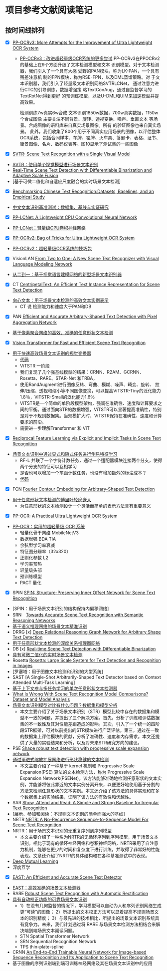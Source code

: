 # 项目参考文献阅读笔记

## 按时间线排列
* [x] [PP-OCRv3: More Attempts for the Improvement of Ultra Lightweight OCR System](https://arxiv.org/abs/2206.03001v2)
  * [PP-OCRv3：改进超轻量级OCR系统的更多尝试](doc/papers/2206.03001.zh.pdf)
    PP-OCRv3在PPOCRv2 的基础上在9个方面升级了文本检测模型和文本 识别模型。对于文本检测器，我们引入了一个具有大感 受野的PAN模块，称为LK-PAN，一个具有残差注意机 制的FPN模块，称为RSE-FPN，以及DML蒸馏策略。对 于文本识别器，我们引入了轻量级文本识别网络SVTRLCNet， 通过注意力进行CTC的引导训练，数据增强策 略TextConAug，通过自监督学习的TextRotNet得到更好 的预训练模型，以及U-DML和UIM来加速模型并提高效果。

    检测训练7w真实6w合成
    文本识别1850w数据，700w真实数据，1150w个合成图像
    主要关注不同背景、旋转、透视变换、噪声、垂直文本 等场景。合成图像的语料库来自真实场景图像。所有 的验证图像也来自真实场景。
    此外，我们收集了800个用于不同真实应用场景的图像，以评估整体OCR系统，包括合同样本、车牌、铭牌、火车票、答题卡、表格、证书、街景图像、名片、数码仪表等。图10显示了测试集的一些图像
* [x] [SVTR: Scene Text Recognition with a Single Visual Model](https://arxiv.org/abs/2205.00159)
* [SVTR：使用单个视觉模型进行场景文本识别](doc/papers/2205.00159.zh.pdf)
* [Real-Time Scene Text Detection with Differentiable Binarization and Adaptive Scale Fusion](https://arxiv.org/abs/2202.10304)
* [基于可微二值化和自适应尺度融合的实时场景文本检测]
* [x] [Benchmarking Chinese Text Recognition:Datasets, Baselines, and an Empirical Study](https://arxiv.org/abs/2112.15093)
* [中文文本识别基准测试：数据集、基线与实证研究](doc/papers/2112.15093.zh.pdf)
* [x] [PP-LCNet: A Lightweight CPU Convolutional Neural Network](https://arxiv.org/abs/2109.15099)
* [PP-LCNet：轻量级CPU卷积神经网络](doc/papers/2109.15099.zh.pdf)
* [x] [PP-OCRv2: Bag of Tricks for Ultra Lightweight OCR System](https://arxiv.org/abs/2109.03144)
* [PP-OCRv2：超轻量级OCR系统的技巧包](doc/papers/2109.03144.zh.pdf)
* [x] VisionLAN [From Two to One: A New Scene Text Recognizer with Visual Language Modeling Network](https://arxiv.org/abs/2108.09661)
* [从二到一：基于视觉语言建模网络的新型场景文本识别器](doc/papers/2108.09661.zh.pdf)
* [x] CT [CentripetalText: An Efficient Text Instance Representation for Scene Text Detection](https://arxiv.org/abs/2107.05945)
* [向心文本：用于场景文本检测的高效文本实例表示](doc/papers/2107.05945.zh.pdf)
  * CT 说 检测能力和速度大于PAN和DB
* [x] PAN [Efficient and Accurate Arbitrary-Shaped Text Detection with Pixel Aggregation Network](https://arxiv.org/abs/1908.05900)
* [基于像素聚合网络的高效、准确的任意形状文本检测](https://readpaper.com/pdf-annotate/note?pdfId=628899607381024768&noteId=2006114988382478592)
* [x] [Vision Transformer for Fast and Efficient Scene Text Recognition](https://arxiv.org/abs/2105.08582)
* [用于快速高效场景文本识别的视觉变换器](doc/papers/2105.08582.zh.pdf)
    - [代码](https://github.com/roatienza/deeptext-recognition-benchmark)
    - ViTSTR 一阶段
    - 我们复现了几个强基线模型的结果：CRNN、R2AM、GCRNN、Rosetta、RARE、STAR-Net 和TRBA，
    - 使用RandAugment进行图像反转、弯曲、模糊、噪声、畸变、旋转、 拉伸/压缩、透视和缩小等不同图像变换，可以提高ViTSTR-Tiny的泛化能力1.8％，ViTSTR-Small的泛化能力1.6％
    - ViTSTR是一个简单的单阶段模型架构，强调在准确性、速度和计算要求之间的平衡。通过面向STR的数据增强，ViTSTR可以显著提高准确性，特别是对于不规则数据集。当规模扩大时，ViTSTR保持在准确性、速度和计算要求的前沿。
    - 需要进一步理解Transformer 和 ViT
* [x] [Reciprocal Feature Learning via Explicit and Implicit Tasks in Scene Text Recognition](https://arxiv.org/abs/2105.06229)
* [场景文本识别中通过显式和隐式任务进行倒易特征学习](doc/papers/2105.06229.zh.pdf)
    - RF-L 并联了一个字符计数任务，通过一个适配器模块连接两个分支，使得两个分支的特征可以互相学习
    - 是否也可以增加一个笔画计数任务，也没有增加额外的标注成本？
    - [代码](models/rec/rec_rfl_rrfl.pyi)
* [x] FCN [Fourier Contour Embedding for Arbitrary-Shaped Text Detection](https://arxiv.org/abs/2104.10442)
* [用于任意形状文本检测的傅里叶轮廓嵌入](doc/papers/2104.10442.zh.pdf)
  - 为任意形状的文本检测设计一个灵活而简单的表示方法具有重要意义

* [x] [PP-OCR: A Practical Ultra Lightweight OCR System](https://arxiv.org/abs/2009.09941)
* [PP-OCR：实用的超轻量级 OCR 系统](doc/papers/2009.09941.zh.pdf)
  - 轻量化骨干网络 MobileNetV3
  - 数据增强 BDA TIA
  - 余弦型学习率衰减
  - 特征图分辨率（32x320）
  - 正则化参数 L2
  - 学习率预热
  - 轻量级头部
  - 预训练模型
  - PACT 量化
* [x] SPIN [SPIN: Structure-Preserving Inner Offset Network for Scene Text Recognition](https://arxiv.org/abs/2005.13117)
* [SPIN：用于场景文本识别的结构保持内偏移网络]
* SRN　[Towards Accurate Scene Text Recognition with Semantic Reasoning Networks](https://arxiv.org/abs/2003.12294)
* [基于语义推理网络的场景文本精准识别](https://readpaper.com/pdf-annotate/note?pdfId=628901332967456768&noteId=2008803368415339520)
* DRRG [x] [Deep Relational Reasoning Graph Network for Arbitrary Shape Text Detection](https://arxiv.org/abs/2003.07493)
* [用于任意形状文本检测的深度关系推理图网络](doc/papers/2003.07493.zh.pdf)
* DB [x] [Real-time Scene Text Detection with Differentiable Binarization](https://arxiv.org/abs/1911.08947)
* [具有可微二值化的实时场景文本检测](doc/papers/1911.08947.zh.pdf)
* Rosetta [Rosetta: Large Scale System for Text Detection and Recognition in Images](https://arxiv.org/abs/1910.05085)
* [罗塞塔：用于图像文本检测和识别的大型系统]
* SAST [A Single-Shot Arbitrarily-Shaped Text Detector based on Context Attended Multi-Task Learning]
* [基于上下文参与多任务学习的单次任意形状文本检测器](https://arxiv.org/abs/1908.05498)
* [What Is Wrong With Scene Text Recognition Model Comparisons? Dataset and Model Analysis](https://arxiv.org/abs/1904.01906)
* [场景文本识别模型对比有什么问题？数据集和模型分析](https://readpaper.com/pdf-annotate/note?pdfId=628901614598758400&noteId=2007696210588148736)
  - 本文主要介绍了关于场景文本识别（STR）模型比较中存在的数据集和模型不一致的问题，并提出了三个解决方案。首先，分析了训练和评估数据集的不一致性及其对性能差距造成的影响。其次，引入了一个统一的四阶段STR框架，可对以前提出的STR模块进行广泛评估。第三，通过在一致的数据集上评估模块的贡献，分析了准确性、速度和内存需求。本文还提供了大量的实验结果和分析，以及对未来STR研究方向的建议。
* PSE [Shape robust text detection with progressive scale expansion network](https://arxiv.org/abs/1903.12473)
* [通过渐进式缩放扩展网络进行形状稳健的文本检测](https://readpaper.com/pdf-annotate/note?pdfId=628899612883521536&noteId=2008413245649385984)
  - 本文主要介绍了一种基于 kernel 机制和 Progressive Scale Expansion(PSE) 算法的文本检测方法，称为 Progressive Scale Expansion Network(PSENet)。该方法能够准确地检测任意形状的文本实例，并能够将彼此靠近的文本实例分离开来，以便更好地使用基于分割的方法来检测任意形状的文本实例。本文还介绍了该方法的具体实现和在多个数据集上的实验结果，证明了该方法的有效性和优越性。
* SAR [Show, Attend and Read: A Simple and Strong Baseline for Irregular Text Recognition](https://arxiv.org/abs/1811.00751)
* [展示、参加和阅读：不规则文本识别的简单而强大的基线]
* NRTR [NRTR: A No-Recurrence Sequence-to-Sequence Model For Scene Text Recognition](https://arxiv.org/abs/1806.00926)
* NRTR：用于场景文本识别的无重复序列到序列模型
  - 本文主要介绍了一种名为NRTR的无循环序列到序列模型，用于场景文本识别。相比于现有的循环神经网络和卷积神经网络，NRTR采用了自注意力机制，能够在更少的时间和复杂度下进行训练，并取得了非常好的性能表现。文章还介绍了NRTR的具体结构和在各种基准测试中的表现。
* [Deep Mutual Learning](https://arxiv.org/abs/1706.00384)
* 深度互学
* [x] [EAST: An Efficient and Accurate Scene Text Detector](https://arxiv.org/abs/1704.03155)
* [EAST：高效准确的场景文本检测器](doc/papers/1704.03155.zh.pdf)
* RARE [Robust Scene Text Recognition with Automatic Rectification](https://arxiv.org/abs/1603.03915v2)
* [具有自动校正功能的可靠场景文本识别](https://readpaper.com/pdf-annotate/note?pdfId=628901599922888704&noteId=2008656584789306368)
  - 1）在没有几何监督的情况下，学习模型可以自动为人和序列识别网络生成更“可读”的图像； 2）所提出的文本校正方法可以显着提高不规则场景文本的识别精度； 3）与最先进的技术相比，所提出的场景文本识别系统具有竞争力。未来，我们计划通过将 RARE 与场景文本检测方法相结合来解决端到端场景文本阅读问题。
  - STN Spatial Transformer Network
  - SRN Sequential Recognition Network
  - TPS thin-plate-spline
* CRNN [An End-to-End Trainable Neural Network for Image-based Sequence Recognition and Its Application to Scene Text Recognition](https://arxiv.org/abs/1507.05717)
* 基于图像的序列识别端到端可训练神经网络及其在场景文本识别中的应用
